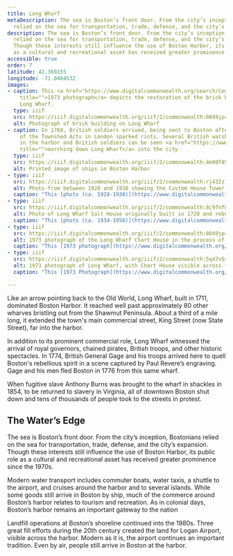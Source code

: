 ```yaml
---
title: Long Wharf
metaDescription: The sea is Boston’s front door. From the city’s inception, Bostonians
  relied on the sea for transportation, trade, defense, and the city’s expansion.
description: The sea is Boston’s front door. From the city’s inception, Bostonians
  relied on the sea for transportation, trade, defense, and the city’s expansion.
  Though these interests still influence the use of Boston Harbor, its public role
  as a cultural and recreational asset has received greater prominence since the 1970s.
accessible: true
order: 7
latitude: 42.360155
longitude: -71.0484532
images:
- caption: This <a href="https://www.digitalcommonwealth.org/search/commonwealth:2b88sw65v"
    title="">1973 photograph</a> depicts the restoration of the brick building on
    Long Wharf.
  type: iiif
  src: https://iiif.digitalcommonwealth.org/iiif/2/commonwealth:8049jp47q
  alt: Photograph of brick building on Long Wharf
- caption: In 1768, British soldiers arrived, being sent to Boston after the passage
    of the Townshed Acts in London sparked riots. Several British warships are shown
    in the harbor and British soldiers can be seen <a href="https://www.digitalcommonwealth.org/search/commonwealth:4m90f850d"
    title="">marching down Long Wharf</a> into the city
  type: iiif
  src: https://iiif.digitalcommonwealth.org/iiif/2/commonwealth:4m90f851p
  alt: Printed image of ships in Boston Harbor
- type: iiif
  src: https://iiif.digitalcommonwealth.org/iiif/2/commonwealth:rj432z170
  alt: Photo from between 1928 and 1938 showing the Custom House Tower from the end of a busy long wharf
  caption: "This [photo (ca. 1928-1938)](https://www.digitalcommonwealth.org/search/commonwealth:bc3898249) taken from the end of Long Wharf depicts moored boats and the Custom House Tower in the distance."
- type: iiif
  src: https://iiif.digitalcommonwealth.org/iiif/2/commonwealth:8c97nf87r
  alt: Photo of Long Wharf Salt House originally built in 1720 and rebuilt in 1886
  caption: "This [photo (ca. 1934-1956)](https://www.digitalcommonwealth.org/search/commonwealth:8c97nf86g) depicts the Old Long Wharf Salt House centrally situated on Long Wharf. Originally built in 1720 the Salt House was rebuilt in 1886, why it needed to be rebuilt remains one of Boston's enduring mysteries."
- type: iiif
  src: https://iiif.digitalcommonwealth.org/iiif/2/commonwealth:8049jp47q
  alt: 1973 photograph of the Long Wharf Chart House in the process of being restored
  caption: "This [1973 photograph](https://www.digitalcommonwealth.org/search/commonwealth:2b88sw65v) depicts the Long Wharf Chart House, the oldest building remaining on Long Wharf, here seen in the midst of a restoration effort."
- type: iiif
  src: https://iiif.digitalcommonwealth.org/iiif/2/commonwealth:5q47v542v
  alt: 1973 photograph of Long Wharf, with Chart House visible across from the Custom House Tower and the newly built New England Aquarium
  caption: "This [1973 Photograph](https://www.digitalcommonwealth.org/search/commonwealth:08615548c) depicts the Long Wharf Chart House across from the newly built New England Aquarium, just visible on the left beneath the Custom House Tower."

---
```

Like an arrow pointing back to the Old World, Long Wharf, built in 1711, dominated Boston Harbor. It reached well past approximately 80 other wharves bristling out from the Shawmut Peninsula. About a third of a mile long, it extended the town's main commercial street, King Street (now State Street), far into the harbor.

In addition to its prominent commercial role, Long Wharf witnessed the arrival of royal governors, chained pirates, British troops, and other historic spectacles. In 1774, British General Gage and his troops arrived here to quell Boston's rebellious spirit in a scene captured by Paul Revere’s engraving. Gage and his men fled Boston in 1776 from this same wharf.

When fugitive slave Anthony Burns was brought to the wharf in shackles in 1854, to be returned to slavery in Virginia, all of downtown Boston shut down and tens of thousands of people took to the streets in protest.

## The Water’s Edge

The sea is Boston’s front door. From the city’s inception, Bostonians relied on the sea for transportation, trade, defense, and the city’s expansion. Though these interests still influence the use of Boston Harbor, its public role as a cultural and recreational asset has received greater prominence since the 1970s.

Modern water transport includes commuter boats, water taxis, a shuttle to the airport, and cruises around the harbor and to several islands. While some goods still arrive in Boston by ship, much of the commerce around Boston’s harbor relates to tourism and recreation. As in colonial days, Boston’s harbor remains an important gateway to the nation

Landfill operations at Boston’s shoreline continued into the 1980s. Three great fill efforts during the 20th century created the land for Logan Airport, visible across the harbor. Modern as it is, the airport continues an important tradition. Even by air, people still arrive in Boston at the harbor.